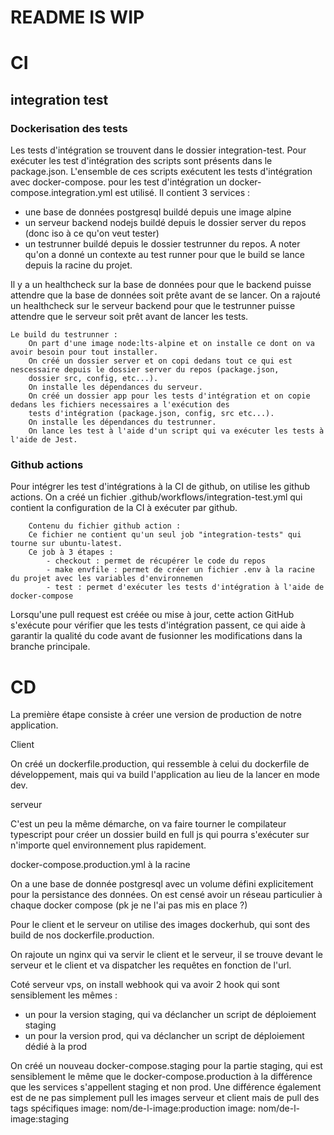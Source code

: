 # README IS WIP

# CI

## integration test

### Dockerisation des tests

Les tests d'intégration se trouvent dans le dossier integration-test.
Pour exécuter les test d'intégration des scripts sont présents dans le package.json.
L'ensemble de ces scripts exécutent les tests d'intégration avec docker-compose.
pour les test d'intégration un docker-compose.integration.yml est utilisé.
Il contient 3 services : 
- une base de données postgresql buildé depuis une image alpine
- un serveur backend nodejs buildé depuis le dossier server du repos (donc iso à ce qu'on veut tester)
- un testrunner buildé depuis le dossier testrunner du repos. A noter qu'on a donné un contexte au test runner pour que le build se lance depuis la racine du projet.

Il y a un healthcheck sur la base de données pour que le backend puisse attendre que la base de données soit prête avant de se lancer.
On a rajouté un healthcheck sur le serveur backend pour que le testrunner puisse attendre que le serveur soit prêt avant de lancer les tests.

    Le build du testrunner :
        On part d'une image node:lts-alpine et on installe ce dont on va avoir besoin pour tout installer. 
        On créé un dossier server et on copi dedans tout ce qui est nescessaire depuis le dossier server du repos (package.json,
        dossier src, config, etc...).
        On installe les dépendances du serveur.
        On créé un dossier app pour les tests d'intégration et on copie dedans les fichiers necessaires a l'exécution des 
        tests d'intégration (package.json, config, src etc...).
        On installe les dépendances du testrunner.
        On lance les test à l'aide d'un script qui va exécuter les tests à l'aide de Jest.

### Github actions

Pour intégrer les test d'intégrations à la CI de github, on utilise les github actions.
On a créé un fichier .github/workflows/integration-test.yml qui contient la configuration de la CI à exécuter par github.

        Contenu du fichier github action :
        Ce fichier ne contient qu'un seul job "integration-tests" qui tourne sur ubuntu-latest.
        Ce job à 3 étapes :
            - checkout : permet de récupérer le code du repos
            - make envfile : permet de créer un fichier .env à la racine du projet avec les variables d'environnemen
            - test : permet d'exécuter les tests d'intégration à l'aide de docker-compose
Lorsqu'une pull request est créée ou mise à jour, cette action GitHub s'exécute pour vérifier que les tests d'intégration
passent, ce qui aide à garantir la qualité du code avant de fusionner les modifications dans la branche principale.

# CD

La première étape consiste à créer une version de production de notre application.

Client

On créé un dockerfile.production, qui ressemble à celui du dockerfile de développement, 
mais qui va build l'application au lieu de la lancer en mode dev.

serveur

C'est un peu la même démarche, on va faire tourner le compilateur typescript pour créer un dossier build en full js qui
pourra s'exécuter sur n'importe quel environnement plus rapidement.

docker-compose.production.yml à la racine

On a une base de donnée postgresql avec un volume défini explicitement pour la persistance des données.
On est censé avoir un réseau particulier à chaque docker compose (pk je ne l'ai pas mis en place ?)

Pour le client et le serveur on utilise des images dockerhub, qui sont des build de nos dockerfile.production.

On rajoute un nginx qui va servir le client et le serveur, il se trouve devant le serveur et le client et va dispatcher
les requêtes en fonction de l'url.

Coté serveur vps, on install webhook qui va avoir 2 hook qui sont sensiblement les mêmes : 
- un pour la version staging, qui va déclancher un script de déploiement staging
- un pour la version prod, qui va déclancher un script de déploiement dédié à la prod 

On créé un nouveau docker-compose.staging pour la partie staging, qui est sensiblement le même que le 
docker-compose.production à la différence que les services s'appellent staging et non prod.
Une différence également est de ne pas simplement pull les images serveur et client mais de pull des tags spécifiques
        image: nom/de-l-image:production
        image: nom/de-l-image:staging

